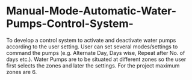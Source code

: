 # Manual-Mode-Automatic-Water-Pumps-Control-System-
To develop a control system to activate and deactivate water pumps according to the user setting. User can set several modes/settings to command the pumps (e.g. Alternate Day, Days wise, Repeat after No. of days etc.). Water Pumps are to be situated at different zones so the user first selects the zones and later the settings. For the project maximum zones are 6.
